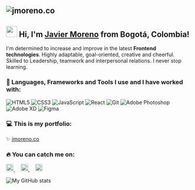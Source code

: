 ![jmoreno.co](https://media.licdn.com/dms/image/v2/D4E16AQHS7TdDVi7ZbQ/profile-displaybackgroundimage-shrink_350_1400/B4EZVnXBPCHgAY-/0/1741195843023?e=1746662400&v=beta&t=puo78FGQ-RwKpSP47HNVEgJEnpFa0SMZzPEu6oYAOi4)
---
## <img src="https://media.giphy.com/media/hvRJCLFzcasrR4ia7z/giphy.gif" width="30"> Hi, I'm [Javier Moreno](https://jmoreno.co) from Bogotá, Colombia!

I'm determined to increase and improve in the latest **Frontend technologies**. Highly adaptable, goal-oriented, creative and cheerful. Skilled to Leadership, teamwork and interpersonal relations. I never stop learning.

### 🤖 Languages, Frameworks and Tools I use and I have worked with:

![HTML5](https://img.shields.io/badge/-HTML5-555555?style=flat&logo=html5)
![CSS3](https://img.shields.io/badge/-CSS3-555555?style=flat&logo=css3)
![JavaScript](https://img.shields.io/badge/-JavaScript-555555?style=flat&logo=javascript)
![React](https://img.shields.io/badge/-React-444444?style=flat&logo=react)
![Git](https://img.shields.io/badge/-Git-333333?style=flat&logo=git&logoColor=F05032)
![Adobe Photoshop](https://img.shields.io/badge/-Photoshop-333333?style=flat-square&logo=adobe-photoshop)
![Adobe XD](https://img.shields.io/badge/-XD-333333?style=flat-square&logo=adobe-xd)
![Figma](https://img.shields.io/badge/-Figma-333333?style=flat-square&logo=figma)

### 💻 This is my portfolio:
✨ [jmoreno.co](https://jmoreno.co)


### 🔥 You can catch me on:
<p align="left">
<a href="https://www.linkedin.com/in/jmorenoco/" target="_blank" rel="noopener">
    <img src="https://www.vectorlogo.zone/logos/linkedin/linkedin-icon.svg" alt="Javier Moreno LinkedIn Profile" height="20" width="20">
</a> &nbsp &nbsp
<a href="https://twitter.com/jmorenoco" target="_blank" rel="noopener">
    <img src="https://www.vectorlogo.zone/logos/twitter/twitter-official.svg" alt="Javier Moreno Twitter Profile" height="20" width="20">
</a> &nbsp &nbsp
<a href="https://platzi.com/p/javandresmoreno/" target="_blank" rel="noopener">
<img src="https://raw.githubusercontent.com/simple-icons/simple-icons/6f61865e4de3a772c5be475db8c2cb3ef923f082/icons/platzi.svg" alt="Javier Moreno Platzi Profile" height="20" width="20">
</a>
</p>

![My GitHub stats](https://github-readme-stats.vercel.app/api?username=javandresmoreno&hide=issues&show_icons=true&theme=radical)
